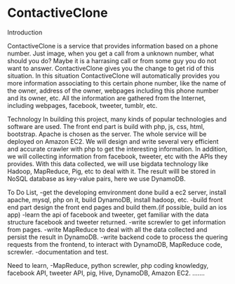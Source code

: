 ContactiveClone
===============
Introduction

ContactiveClone is a service that provides information based on a phone number.
Just image, when you get a call from a unknown number, what should you do?
Maybe it is a harrasing call or from some guy you do not want to answer.
ContactiveClone gives you the change to get rid of this situation. In this
situation ContactiveClone will automatically provides you more information associating
to this certain phone number, like the name of the owner, address of the owner, webpages
including this phone number and its owner, etc. All the information are gathered from the
Internet, including webpages, facebook, tweeter, tumblr, etc.

Technology
In building this project, many kinds of popular technologies and software are used.
The front end part is build with php, js, css, html, bootstrap. Apache is chosen as the server.
The whole service will be deployed on Amazon EC2. We will design and write several very efficient
and accurate crawler with php to get the interesting information. In addition, we will collecting
information from facebook, tweeter, etc with the APIs they provides. With this data collected, we will
use bigdata technology like Hadoop, MapReduce, Pig, etc to deal with it. The result willl be stored
in NoSQL database as key-value pairs, here we use DynamoDB.

To Do List,
-get the developing emvironment done
    build a ec2 server, install apache, mysql, php on it, build DynamoDB, install hadoop, etc.
-build front end part
    design the front end pages and build them.(if possible, build an ios app)
-learn the api of facebook and tweeter, get familiar with the data structure facebook and tweeter
returned.
-write screwler to get information from pages.
-write MapReduce to deal with all the data collected and persist the result in DynamoDB.
-write backend code to process the quering requests from the frontend, to interact with DynamoDB,
MapReduce code, screwler.
-documentation and test.

Need to learn,
-MapReduce, python screwler, php coding knowledgy, facebook API, tweeter API, pig, Hive, DynamoDB,
Amazon EC2.
.......





